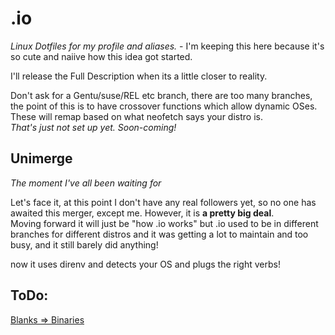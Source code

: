 # .io
_Linux Dotfiles for my profile and aliases._ - I'm keeping this here because it's so cute and naiive how this idea got started.

I'll release the Full Description when its a little closer to reality.  

Don't ask for a Gentu/suse/REL etc branch, there are too many branches, the point of this is to have crossover functions which allow dynamic OSes.  
These will remap based on what neofetch says your distro is.  
_That's just not set up yet. Soon-coming!_

## Unimerge  
_The moment I've all been waiting for_

Let's face it, at this point I don't have any real followers yet, so no one has awaited this merger, except me. However, it is __a pretty big deal__.  
Moving forward it will just be "how .io works" but .io used to be in different branches for different distros and it was getting a lot to maintain and too busy, and it still barely did anything!

now it uses direnv and detects your OS and plugs the right verbs! 

## ToDo:  
[Blanks => Binaries](https://www.simplified.guide/bash/compile-script "Compile Bash Script")
